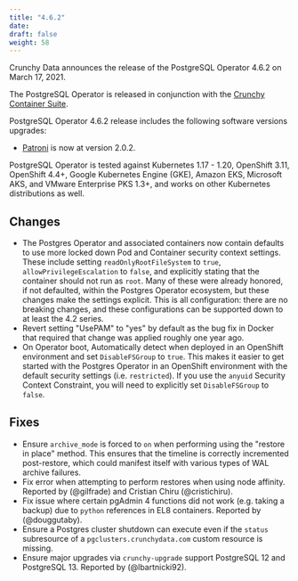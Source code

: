 ```yaml
---
title: "4.6.2"
date:
draft: false
weight: 58
---
```


Crunchy Data announces the release of the PostgreSQL Operator 4.6.2 on March 17, 2021.

The PostgreSQL Operator is released in conjunction with the [Crunchy Container Suite](https://github.com/CrunchyData/crunchy-containers/).

PostgreSQL Operator 4.6.2 release includes the following software versions upgrades:

- [Patroni](https://patroni.readthedocs.io/) is now at version 2.0.2.

PostgreSQL Operator is tested against Kubernetes 1.17 - 1.20, OpenShift 3.11, OpenShift 4.4+, Google Kubernetes Engine (GKE), Amazon EKS, Microsoft AKS, and VMware Enterprise PKS 1.3+, and works on other Kubernetes distributions as well.

## Changes

- The Postgres Operator and associated containers now contain defaults to use more locked down Pod and Container security context settings. These include setting `readOnlyRootFileSystem` to `true`, `allowPrivilegeEscalation` to `false`,  and explicitly stating that the container should not run as `root`. Many of these were already honored, if not defaulted, within the Postgres Operator ecosystem, but these changes make the settings explicit. This is all configuration: there are no breaking changes, and these configurations can be supported down to at least the 4.2 series.
- Revert setting "UsePAM" to "yes" by default as the bug fix in Docker that required that change was applied roughly one year ago.
- On Operator boot, Automatically detect when deployed in an OpenShift environment and set `DisableFSGroup` to `true`. This makes it easier to get started with the Postgres Operator in an OpenShift environment with the default security settings (i.e. `restricted`). If you use the `anyuid` Security Context Constraint, you will need to explicitly set `DisableFSGroup` to `false`.

## Fixes

- Ensure `archive_mode` is forced to `on` when performing using the "restore in place" method. This ensures that the timeline is correctly incremented post-restore, which could manifest itself with various types of WAL archive failures.
- Fix error when attempting to perform restores when using node affinity. Reported by (@gilfrade) and Cristian Chiru (@cristichiru).
- Fix issue where certain pgAdmin 4 functions did not work (e.g. taking a backup) due to `python` references in EL8 containers. Reported by (@douggutaby).
- Ensure a Postgres cluster shutdown can execute even if the `status` subresource of a `pgclusters.crunchydata.com` custom resource is missing.
- Ensure major upgrades via `crunchy-upgrade` support PostgreSQL 12 and PostgreSQL 13. Reported by (@lbartnicki92).
